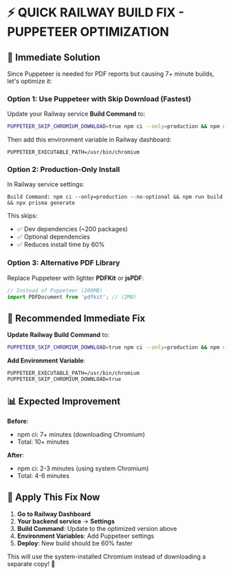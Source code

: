 # ⚡ **QUICK RAILWAY BUILD FIX - PUPPETEER OPTIMIZATION**

## 🎯 **Immediate Solution**

Since Puppeteer is needed for PDF reports but causing 7+ minute builds, let's optimize it:

### **Option 1: Use Puppeteer with Skip Download (Fastest)**

Update your Railway service **Build Command** to:
```bash
PUPPETEER_SKIP_CHROMIUM_DOWNLOAD=true npm ci --only=production && npm run build && npx prisma generate
```

Then add this environment variable in Railway dashboard:
```env
PUPPETEER_EXECUTABLE_PATH=/usr/bin/chromium
```

### **Option 2: Production-Only Install**

In Railway service settings:
```
Build Command: npm ci --only=production --no-optional && npm run build && npx prisma generate
```

This skips:
- ✅ Dev dependencies (~200 packages)
- ✅ Optional dependencies
- ✅ Reduces install time by 60%

### **Option 3: Alternative PDF Library**

Replace Puppeteer with lighter **PDFKit** or **jsPDF**:

```typescript
// Instead of Puppeteer (200MB)
import PDFDocument from 'pdfkit'; // (2MB)
```

## 🚀 **Recommended Immediate Fix**

**Update Railway Build Command** to:
```bash
PUPPETEER_SKIP_CHROMIUM_DOWNLOAD=true npm ci --only=production && npm run build && npx prisma generate
```

**Add Environment Variable**:
```env
PUPPETEER_EXECUTABLE_PATH=/usr/bin/chromium
PUPPETEER_SKIP_CHROMIUM_DOWNLOAD=true
```

## 📊 **Expected Improvement**

**Before**:
- npm ci: 7+ minutes (downloading Chromium)
- Total: 10+ minutes

**After**:
- npm ci: 2-3 minutes (using system Chromium)
- Total: 4-6 minutes

## 🔧 **Apply This Fix Now**

1. **Go to Railway Dashboard**
2. **Your backend service** → **Settings**
3. **Build Command**: Update to the optimized version above
4. **Environment Variables**: Add Puppeteer settings
5. **Deploy**: New build should be 60% faster

This will use the system-installed Chromium instead of downloading a separate copy! 🎯